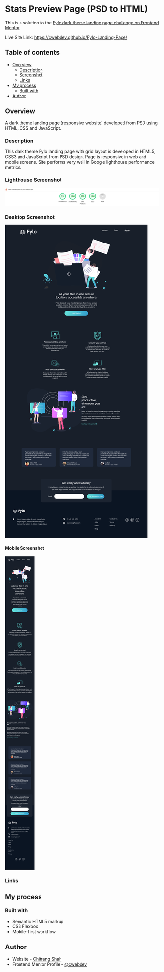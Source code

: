 # Stats Preview Page (PSD to HTML)

This is a solution to the [Fylo dark theme landing page challenge on Frontend Mentor](https://www.frontendmentor.io/challenges/fylo-dark-theme-landing-page-5ca5f2d21e82137ec91a50fd).

Live Site Link: https://cwebdev.github.io/Fylo-Landing-Page/

## Table of contents

- [Overview](#overview)
  - [Description](#description)
  - [Screenshot](#screenshot)
  - [Links](#links)
- [My process](#my-process)
  - [Built with](#built-with)  
- [Author](#author)

## Overview

A dark theme landing page (responsive website) developed from PSD using HTML, CSS and JavaScript.

### Description

This dark theme Fylo landing page with grid layout is developed in HTML5, CSS3 and JavaScript from PSD design. Page is responsive in web and mobile screens. Site performs very well in Google lighthouse performance metrics.

### Lighthouse Screenshot

![](./Lighthouse_Screenshot.jpg)

### Desktop Screenshot

![](./Desktop_Screenshot.png)

#### Mobile Screenshot

![](./Mobile_Screenshot.png)

### Links


## My process

### Built with

- Semantic HTML5 markup
- CSS Flexbox
- Mobile-first workflow

## Author

- Website - [Chitrang Shah](https://chitrang.webflow.io/)
- Frontend Mentor Profile - [@cwebdev](https://www.frontendmentor.io/profile/cwebdev)